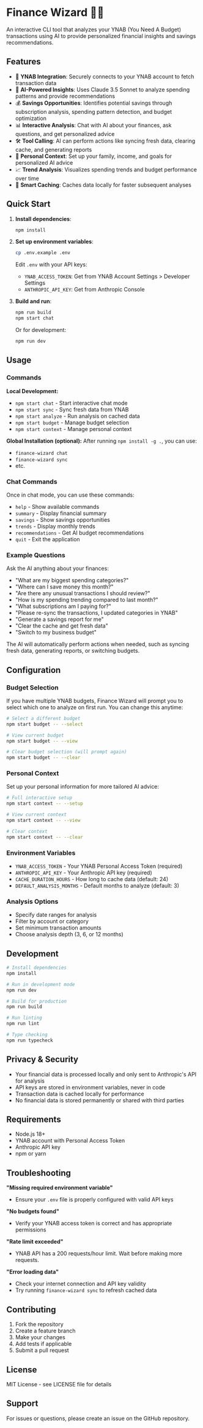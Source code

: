 # Finance Wizard 🧙‍♂️

An interactive CLI tool that analyzes your YNAB (You Need A Budget) transactions using AI to provide personalized financial insights and savings recommendations.

## Features

- 🔗 **YNAB Integration**: Securely connects to your YNAB account to fetch transaction data
- 🤖 **AI-Powered Insights**: Uses Claude 3.5 Sonnet to analyze spending patterns and provide recommendations
- 💰 **Savings Opportunities**: Identifies potential savings through subscription analysis, spending pattern detection, and budget optimization
- 📊 **Interactive Analysis**: Chat with AI about your finances, ask questions, and get personalized advice
- 🛠️ **Tool Calling**: AI can perform actions like syncing fresh data, clearing cache, and generating reports
- 👤 **Personal Context**: Set up your family, income, and goals for personalized AI advice
- 📈 **Trend Analysis**: Visualizes spending trends and budget performance over time
- 💾 **Smart Caching**: Caches data locally for faster subsequent analyses

## Quick Start

1. **Install dependencies**:
   ```bash
   npm install
   ```

2. **Set up environment variables**:
   ```bash
   cp .env.example .env
   ```
   Edit `.env` with your API keys:
   - `YNAB_ACCESS_TOKEN`: Get from YNAB Account Settings > Developer Settings
   - `ANTHROPIC_API_KEY`: Get from Anthropic Console

3. **Build and run**:
   ```bash
   npm run build
   npm start chat
   ```

   Or for development:
   ```bash
   npm run dev
   ```

## Usage

### Commands

**Local Development:**
- `npm start chat` - Start interactive chat mode
- `npm start sync` - Sync fresh data from YNAB
- `npm start analyze` - Run analysis on cached data
- `npm start budget` - Manage budget selection
- `npm start context` - Manage personal context

**Global Installation (optional):**
After running `npm install -g .`, you can use:
- `finance-wizard chat`
- `finance-wizard sync` 
- etc.

### Chat Commands

Once in chat mode, you can use these commands:
- `help` - Show available commands
- `summary` - Display financial summary
- `savings` - Show savings opportunities
- `trends` - Display monthly trends
- `recommendations` - Get AI budget recommendations
- `quit` - Exit the application

### Example Questions

Ask the AI anything about your finances:
- "What are my biggest spending categories?"
- "Where can I save money this month?"
- "Are there any unusual transactions I should review?"
- "How is my spending trending compared to last month?"
- "What subscriptions am I paying for?"
- "Please re-sync the transactions, I updated categories in YNAB"
- "Generate a savings report for me"
- "Clear the cache and get fresh data"
- "Switch to my business budget"

The AI will automatically perform actions when needed, such as syncing fresh data, generating reports, or switching budgets.

## Configuration

### Budget Selection

If you have multiple YNAB budgets, Finance Wizard will prompt you to select which one to analyze on first run. You can change this anytime:

```bash
# Select a different budget
npm start budget -- --select

# View current budget
npm start budget -- --view

# Clear budget selection (will prompt again)
npm start budget -- --clear
```

### Personal Context

Set up your personal information for more tailored AI advice:

```bash
# Full interactive setup
npm start context -- --setup

# View current context
npm start context -- --view

# Clear context
npm start context -- --clear
```

### Environment Variables

- `YNAB_ACCESS_TOKEN` - Your YNAB Personal Access Token (required)
- `ANTHROPIC_API_KEY` - Your Anthropic API key (required)
- `CACHE_DURATION_HOURS` - How long to cache data (default: 24)
- `DEFAULT_ANALYSIS_MONTHS` - Default months to analyze (default: 3)

### Analysis Options

- Specify date ranges for analysis
- Filter by account or category
- Set minimum transaction amounts
- Choose analysis depth (3, 6, or 12 months)

## Development

```bash
# Install dependencies
npm install

# Run in development mode
npm run dev

# Build for production
npm run build

# Run linting
npm run lint

# Type checking
npm run typecheck
```

## Privacy & Security

- Your financial data is processed locally and only sent to Anthropic's API for analysis
- API keys are stored in environment variables, never in code
- Transaction data is cached locally for performance
- No financial data is stored permanently or shared with third parties

## Requirements

- Node.js 18+
- YNAB account with Personal Access Token
- Anthropic API key
- npm or yarn

## Troubleshooting

**"Missing required environment variable"**
- Ensure your `.env` file is properly configured with valid API keys

**"No budgets found"**
- Verify your YNAB access token is correct and has appropriate permissions

**"Rate limit exceeded"**
- YNAB API has a 200 requests/hour limit. Wait before making more requests.

**"Error loading data"**
- Check your internet connection and API key validity
- Try running `finance-wizard sync` to refresh cached data

## Contributing

1. Fork the repository
2. Create a feature branch
3. Make your changes
4. Add tests if applicable
5. Submit a pull request

## License

MIT License - see LICENSE file for details

## Support

For issues or questions, please create an issue on the GitHub repository.
